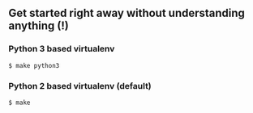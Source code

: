 ## Get started right away without understanding anything (!)

### Python 3 based virtualenv

`$ make python3`

### Python 2 based virtualenv (default)

`$ make`
